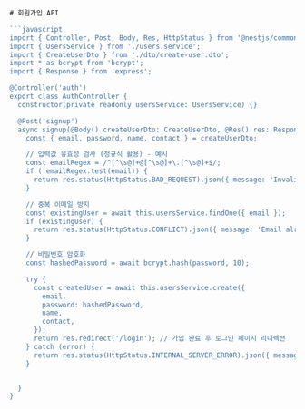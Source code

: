 ```typescript
# 회원가입 API

```javascript
import { Controller, Post, Body, Res, HttpStatus } from '@nestjs/common';
import { UsersService } from './users.service';
import { CreateUserDto } from './dto/create-user.dto';
import * as bcrypt from 'bcrypt';
import { Response } from 'express';

@Controller('auth')
export class AuthController {
  constructor(private readonly usersService: UsersService) {}

  @Post('signup')
  async signup(@Body() createUserDto: CreateUserDto, @Res() res: Response) {
    const { email, password, name, contact } = createUserDto;

    // 입력값 유효성 검사 (정규식 활용) - 예시
    const emailRegex = /^[^\s@]+@[^\s@]+\.[^\s@]+$/;
    if (!emailRegex.test(email)) {
      return res.status(HttpStatus.BAD_REQUEST).json({ message: 'Invalid email format' });
    }

    // 중복 이메일 방지
    const existingUser = await this.usersService.findOne({ email });
    if (existingUser) {
      return res.status(HttpStatus.CONFLICT).json({ message: 'Email already exists' });
    }

    // 비밀번호 암호화
    const hashedPassword = await bcrypt.hash(password, 10);

    try {
      const createdUser = await this.usersService.create({
        email,
        password: hashedPassword,
        name,
        contact,
      });
      return res.redirect('/login'); // 가입 완료 후 로그인 페이지 리디렉션
    } catch (error) {
      return res.status(HttpStatus.INTERNAL_SERVER_ERROR).json({ message: 'Failed to create user' });
    }


  }
}
```